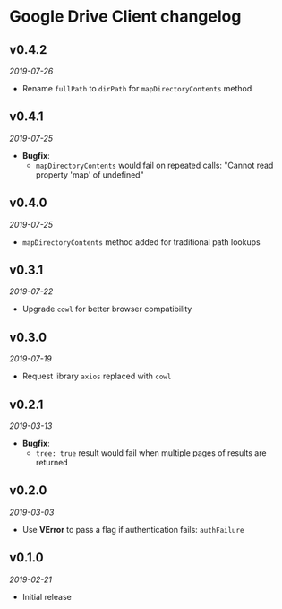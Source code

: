 # Google Drive Client changelog

## v0.4.2
_2019-07-26_

 * Rename `fullPath` to `dirPath` for `mapDirectoryContents` method

## v0.4.1
_2019-07-25_

 * **Bugfix**:
   * `mapDirectoryContents` would fail on repeated calls: "Cannot read property 'map' of undefined"

## v0.4.0
_2019-07-25_

 * `mapDirectoryContents` method added for traditional path lookups

## v0.3.1
_2019-07-22_

 * Upgrade `cowl` for better browser compatibility

## v0.3.0
_2019-07-19_

 * Request library `axios` replaced with `cowl`

## v0.2.1
_2019-03-13_

 * **Bugfix**:
   * `tree: true` result would fail when multiple pages of results are returned

## v0.2.0
_2019-03-03_

 * Use **VError** to pass a flag if authentication fails: `authFailure`

## v0.1.0
_2019-02-21_

 * Initial release
